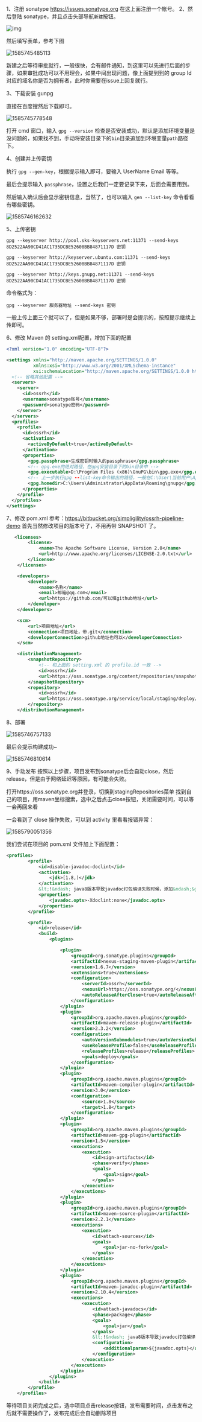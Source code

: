 1、注册 sonatype
https://issues.sonatype.org 在这上面注册一个帐号。
2、然后登陆 sonatype，并且点击头部导航`新建`按钮。

![img](images/20190813090540831.jpg)

然后填写表单，参考下图

![1585745485113](images/1585745485113.png)

新建之后等待审批就行，一般很快，会有邮件通知，到这里可以先进行后面的步骤，如果审批成功可以不用理会，如果中间出现问题，像上面提到到的 group Id 对应的域名你是否为拥有者，此时你需要在issue上回复就行。

3、下载安装 gunpg

直接在百度搜然后下载即可。

![1585745778548](images/1585745778548.png)

打开 cmd 窗口，输入 `gpg --version` 检查是否安装成功，默认是添加环境变量是没问题的，如果找不到，手动将安装目录下的`bin`目录追加到环境变量`path`路径下。

4、创建并上传密钥

执行 `gpg --gen-key`，根据提示输入即可，要输入 UserName Email 等等。

最后会提示输入 `passphrase`，设置之后我们一定要记录下来，后面会需要用到。

然后输入确认后会显示密钥信息，当然了，也可以输入 `gen --list-key` 命令看看有哪些密钥。

![1585746162632](images/1585746162632.png)

5、上传密钥

```
gpg --keyserver http://pool.sks-keyservers.net:11371 --send-keys 8D2522AA90CD41AC1735DCBE52608BB84871117D 密钥

gpg --keyserver http://keyserver.ubuntu.com:11371 --send-keys 8D2522AA90CD41AC1735DCBE52608BB84871117D 密钥

gpg --keyserver http://keys.gnupg.net:11371 --send-keys 8D2522AA90CD41AC1735DCBE52608BB84871117D 密钥

```

命令格式为：

```
gpg --keyserver 服务器地址 --send-keys 密钥
```

一般上传上面三个就可以了，但是如果不够，部署时是会提示的，按照提示继续上传即可。

6、修改 Maven 的 setting.xml配置，增加下面的配置

```xml
<?xml version="1.0" encoding="UTF-8"?>

<settings xmlns="http://maven.apache.org/SETTINGS/1.0.0"
          xmlns:xsi="http://www.w3.org/2001/XMLSchema-instance"
          xsi:schemaLocation="http://maven.apache.org/SETTINGS/1.0.0 http://maven.apache.org/xsd/settings-1.0.0.xsd">
  <!-- 省略其他配置 -->
  <servers>
    <server>
      <id>ossrh</id>
      <username>sonatype账号</username>
      <password>sonatype密码</password>
    </server>
  </servers>
  <profiles>
    <profile>
      <id>ossrh</id>
      <activation>
        <activeByDefault>true</activeByDefault>
      </activation>
      <properties>
        <gpg.passphrase>生成密钥时输入的passphrase</gpg.passphrase>
        <!-- gpg.exe的绝对路径，在gpg安装目录下的bin目录中 -->
        <gpg.executable>D:\Program Files (x86)\GnuPG\bin\gpg.exe</gpg.executable>
        <!-- 上一步执行gpg --list-key命令输出的路径，一般在C:\User\当前用户\AppData\Roaming\gnupg -->
        <gpg.homedir>C:\Users\Administrator\AppData\Roaming\gnupg</gpg.homedir>
      </properties>
    </profile>
  </profiles>
</settings>
```



7、修改 pom.xml
参考：https://bitbucket.org/simpligility/ossrh-pipeline-demo
首先当然修改项目的版本号了，不用再带 SNAPSHOT 了。

```xml
   <licenses>
        <license>
            <name>The Apache Software License, Version 2.0</name>
            <url>http://www.apache.org/licenses/LICENSE-2.0.txt</url>
        </license>
    </licenses>

    <developers>
        <developer>
            <name>名称</name>
            <email>邮箱@qq.com</email>
            <url>https://github.com/可以填github地址</url>
        </developer>
    </developers>

    <scm>
        <url>项目地址</url>
        <connection>项目地址，带.git</connection>
        <developerConnection>github地址也可以</developerConnection>
    </scm>

    <distributionManagement>
        <snapshotRepository>
            <!-- 和上面的 setting.xml 的 profile.id 一致 -->
            <id>ossrh</id>
            <url>https://oss.sonatype.org/content/repositories/snapshots</url>
        </snapshotRepository>
        <repository>
            <id>ossrh</id>
            <url>https://oss.sonatype.org/service/local/staging/deploy/maven2</url>
        </repository>
    </distributionManagement>
```

8、部署

![1585746757133](images/1585746757133.png)

最后会提示构建成功~

![1585746810614](images/1585746810614.png)

9、手动发布
按照以上步骤，项目发布到sonatype后会自动close，然后release，但是由于网络延迟等原因，有可能会失败。

打开https://oss.sonatype.org并登录，切换到stagingRepositories菜单
找到自己的项目，用maven坐标搜索，选中之后点击close按钮，关闭需要时间，可以等一会再回来看

一会看到了 close 操作失败，可以到 activity 里看看报错异常：

![1585790051356](images/1585790051356.png)

我们尝试在项目的 pom.xml 文件加上下面配置：

```xml
<profiles>
        <profile>
            <id>disable-javadoc-doclint</id>
            <activation>
                <jdk>[1.8,)</jdk>
            </activation>
            &lt;!&ndash; java8版本导致javadoc打包编译失败时候，添加&ndash;&gt;
            <properties>
                <javadoc.opts>-Xdoclint:none</javadoc.opts>
            </properties>
        </profile>

        <profile>
            <id>release</id>
            <build>
                <plugins>

                    <plugin>
                        <groupId>org.sonatype.plugins</groupId>
                        <artifactId>nexus-staging-maven-plugin</artifactId>
                        <version>1.6.7</version>
                        <extensions>true</extensions>
                        <configuration>
                            <serverId>ossrh</serverId>
                            <nexusUrl>https://oss.sonatype.org/</nexusUrl>
                            <autoReleaseAfterClose>true</autoReleaseAfterClose>
                        </configuration>
                    </plugin>
                    <plugin>
                        <groupId>org.apache.maven.plugins</groupId>
                        <artifactId>maven-release-plugin</artifactId>
                        <version>2.3.2</version>
                        <configuration>
                            <autoVersionSubmodules>true</autoVersionSubmodules>
                            <useReleaseProfile>false</useReleaseProfile>
                            <releaseProfiles>release</releaseProfiles>
                            <goals>deploy</goals>
                        </configuration>
                    </plugin>
                    <plugin>
                        <groupId>org.apache.maven.plugins</groupId>
                        <artifactId>maven-compiler-plugin</artifactId>
                        <version>3.0</version>
                        <configuration>
                            <source>1.8</source>
                            <target>1.8</target>
                        </configuration>
                    </plugin>
                    <plugin>
                        <groupId>org.apache.maven.plugins</groupId>
                        <artifactId>maven-gpg-plugin</artifactId>
                        <version>1.5</version>
                        <executions>
                            <execution>
                                <id>sign-artifacts</id>
                                <phase>verify</phase>
                                <goals>
                                    <goal>sign</goal>
                                </goals>
                            </execution>
                        </executions>
                    </plugin>
                    <plugin>
                        <groupId>org.apache.maven.plugins</groupId>
                        <artifactId>maven-source-plugin</artifactId>
                        <version>2.2.1</version>
                        <executions>
                            <execution>
                                <id>attach-sources</id>
                                <goals>
                                    <goal>jar-no-fork</goal>
                                </goals>
                            </execution>
                        </executions>
                    </plugin>
                    <plugin>
                        <groupId>org.apache.maven.plugins</groupId>
                        <artifactId>maven-javadoc-plugin</artifactId>
                        <version>2.10.4</version>
                        <executions>
                            <execution>
                                <id>attach-javadocs</id>
                                <phase>package</phase>
                                <goals>
                                    <goal>jar</goal>
                                </goals>
                                &lt;!&ndash; java8版本导致javadoc打包编译失败时候，添加&ndash;&gt;
                                <configuration>
                                    <additionalparam>${javadoc.opts}</additionalparam>
                                </configuration>
                            </execution>
                        </executions>
                    </plugin>
                </plugins>
            </build>
        </profile>
    </profiles>
```





等待项目关闭完成之后，选中项目点击release按钮，发布需要时间，点击发布之后就不需要操作了，发布完成后会自动删除项目
